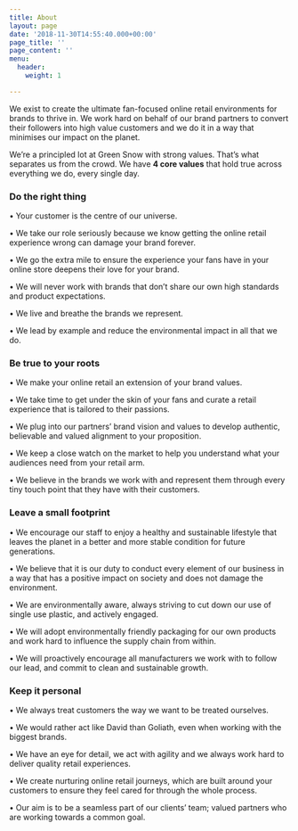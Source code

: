 ```yaml
---
title: About
layout: page
date: '2018-11-30T14:55:40.000+00:00'
page_title: ''
page_content: ''
menu:
  header:
    weight: 1

---
```

We exist to create the ultimate fan-focused online retail environments for brands to thrive in. We work hard on behalf of our brand partners to convert their followers into high value customers and we do it in a way that minimises our impact on the planet.

We’re a principled lot at Green Snow with strong values. That’s what separates us from the crowd. We have **4 core values** that hold true across everything we do, every single day.

### **Do the right thing**

• Your customer is the centre of our universe.

• We take our role seriously because we know getting the online retail experience wrong can damage your brand forever.

• We go the extra mile to ensure the experience your fans have in your online store deepens their love for your brand.

• We will never work with brands that don’t share our own high standards and product expectations.

• We live and breathe the brands we represent.

• We lead by example and reduce the environmental impact in all that we do.

### **Be true to your roots**

• We make your online retail an extension of your brand values.

• We take time to get under the skin of your fans and curate a retail experience that is tailored to their passions.

• We plug into our partners’ brand vision and values to develop authentic, believable and valued alignment to your proposition.

• We keep a close watch on the market to help you understand what your audiences need from your retail arm.

• We believe in the brands we work with and represent them through every tiny touch point that they have with their customers.

### **Leave a small footprint**

• We encourage our staff to enjoy a healthy and sustainable lifestyle that leaves the planet in a better and more stable condition for future generations.

• We believe that it is our duty to conduct every element of our business in a way that has a positive impact on society and does not damage the environment.

• We are environmentally aware, always striving to cut down our use of single use plastic, and actively engaged.

• We will adopt environmentally friendly packaging for our own products and work hard to influence the supply chain from within.

• We will proactively encourage all manufacturers we work with to follow our lead, and commit to clean and sustainable growth.

### **Keep it personal**

• We always treat customers the way we want to be treated ourselves.

• We would rather act like David than Goliath, even when working with the biggest brands.

• We have an eye for detail, we act with agility and we always work hard to deliver quality retail experiences.

• We create nurturing online retail journeys, which are built around your customers to ensure they feel cared for through the whole process.

• Our aim is to be a seamless part of our clients’ team; valued partners who are working towards a common goal.